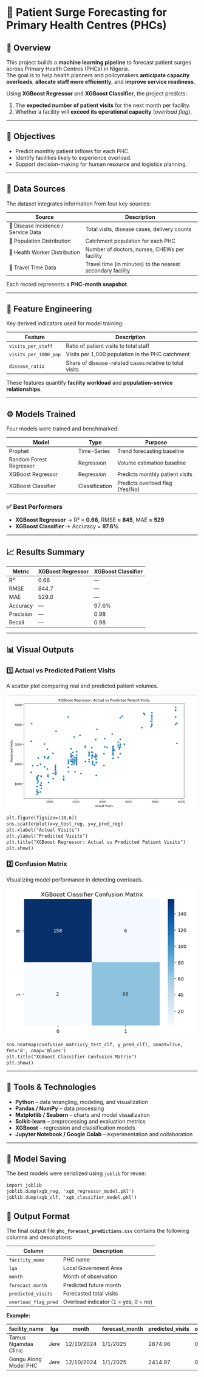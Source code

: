 # 🏥 Patient Surge Forecasting for Primary Health Centres (PHCs)

## 📘 Overview
This project builds a **machine learning pipeline** to forecast patient surges across Primary Health Centres (PHCs) in Nigeria.  
The goal is to help health planners and policymakers **anticipate capacity overloads**, **allocate staff more efficiently**, and **improve service readiness**.  

Using **XGBoost Regressor** and **XGBoost Classifier**, the project predicts:
1. The **expected number of patient visits** for the next month per facility.  
2. Whether a facility will **exceed its operational capacity** (*overload flag*).

---

## 🎯 Objectives
- Predict monthly patient inflows for each PHC.  
- Identify facilities likely to experience overload.  
- Support decision-making for human resource and logistics planning.

---

## 🧩 Data Sources
The dataset integrates information from four key sources:

| Source | Description |
|--------|--------------|
| 📘 Disease Incidence / Service Data | Total visits, disease cases, delivery counts |
| 📗 Population Distribution | Catchment population for each PHC |
| 📙 Health Worker Distribution | Number of doctors, nurses, CHEWs per facility |
| 📒 Travel Time Data | Travel time (in minutes) to the nearest secondary facility |

Each record represents a **PHC-month snapshot**.

---

## 🧠 Feature Engineering
Key derived indicators used for model training:

| Feature | Description |
|----------|--------------|
| `visits_per_staff` | Ratio of patient visits to total staff |
| `visits_per_1000_pop` | Visits per 1,000 population in the PHC catchment |
| `disease_ratio` | Share of disease-related cases relative to total visits |

These features quantify **facility workload** and **population-service relationships**.

---

## ⚙️ Models Trained
Four models were trained and benchmarked:

| Model | Type | Purpose |
|--------|------|----------|
| Prophet | Time-Series | Trend forecasting baseline |
| Random Forest Regressor | Regression | Volume estimation baseline |
| XGBoost Regressor | Regression | Predicts monthly patient visits |
| XGBoost Classifier | Classification | Predicts overload flag (Yes/No) |

### ✅ Best Performers
- **XGBoost Regressor** → R² = **0.66**, RMSE ≈ **845**, MAE ≈ **529**  
- **XGBoost Classifier** → Accuracy = **97.6%**

---

## 📈 Results Summary

| Metric | XGBoost Regressor | XGBoost Classifier |
|---------|------------------|--------------------|
| R² | 0.66 | — |
| RMSE | 844.7 | — |
| MAE | 529.0 | — |
| Accuracy | — | 97.6% |
| Precision | — | 0.98 |
| Recall | — | 0.98 |

---

## 📊 Visual Outputs
### 1️⃣ Actual vs Predicted Patient Visits
A scatter plot comparing real and predicted patient volumes.

![Actual vs Predicted Patient Visits](Images/pic1.png)

```
plt.figure(figsize=(10,6))
sns.scatterplot(x=y_test_reg, y=y_pred_reg)
plt.xlabel("Actual Visits")
plt.ylabel("Predicted Visits")
plt.title("XGBoost Regressor: Actual vs Predicted Patient Visits")
plt.show()
```


### 2️⃣ Confusion Matrix
Visualizing model performance in detecting overloads.

![Confusion Matrix](Images/pic2.png)

```
sns.heatmap(confusion_matrix(y_test_clf, y_pred_clf), annot=True, fmt='d', cmap='Blues')
plt.title("XGBoost Classifier Confusion Matrix")
plt.show()
```

---

## 🧮 Tools & Technologies
- **Python** – data wrangling, modeling, and visualization  
- **Pandas / NumPy** – data processing  
- **Matplotlib / Seaborn** – charts and model visualization  
- **Scikit-learn** – preprocessing and evaluation metrics  
- **XGBoost** – regression and classification models  
- **Jupyter Notebook / Google Colab** – experimentation and collaboration  

---

## 💾 Model Saving
The best models were serialized using `joblib` for reuse:
```
import joblib
joblib.dump(xgb_reg, 'xgb_regressor_model.pkl')
joblib.dump(xgb_clf, 'xgb_classifier_model.pkl')
```
## 📂 Output Format

The final output file **`phc_forecast_predictions.csv`** contains the following columns and descriptions:

| **Column**           | **Description**                      |
| -------------------- | ------------------------------------ |
| `facility_name`      | PHC name                             |
| `lga`                | Local Government Area                |
| `month`              | Month of observation                 |
| `forecast_month`     | Predicted future month               |
| `predicted_visits`   | Forecasted total visits              |
| `overload_flag_pred` | Overload indicator (1 = yes, 0 = no) |

**Example:**

| facility_name         | lga  | month      | forecast_month | predicted_visits | overload_flag_pred |
| --------------------- | ---- | ---------- | -------------- | ---------------- | ------------------ |
| Tamus Ngamdaa Clinic  | Jere | 12/10/2024 | 1/1/2025       | 2874.96          | 0                  |
| Gongu Along Model PHC | Jere | 12/10/2024 | 1/1/2025       | 2414.97          | 0                  |


